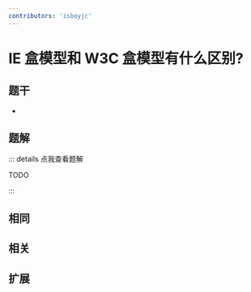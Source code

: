 ```yaml
---
contributors: 'isboyjc'
---
```


# IE 盒模型和 W3C 盒模型有什么区别?


## 题干

- 



## 题解

::: details 点我查看题解

  TODO

:::



## 相同


## 相关


## 扩展

